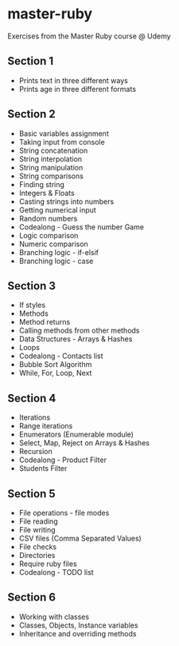 # master-ruby
Exercises from the Master Ruby course @ Udemy

## Section 1
* Prints text in three different ways
* Prints age in three different formats

## Section 2
* Basic variables assignment
* Taking input from console
* String concatenation
* String interpolation
* String manipulation
* String comparisons
* Finding string
* Integers & Floats
* Casting strings into numbers
* Getting numerical input
* Random numbers
* Codealong - Guess the number Game
* Logic comparison
* Numeric comparison
* Branching logic - if-elsif
* Branching logic - case

## Section 3
* If styles
* Methods
* Method returns
* Calling methods from other methods
* Data Structures - Arrays & Hashes
* Loops
* Codealong - Contacts list
* Bubble Sort Algorithm
* While, For, Loop, Next

## Section 4
* Iterations
* Range iterations
* Enumerators (Enumerable module)
* Select, Map, Reject on Arrays & Hashes
* Recursion
* Codealong - Product Filter
* Students Filter

## Section 5
* File operations - file modes
* File reading
* File writing
* CSV files (Comma Separated Values)
* File checks
* Directories
* Require ruby files
* Codealong - TODO list

## Section 6
* Working with classes
* Classes, Objects, Instance variables
* Inheritance and overriding methods
